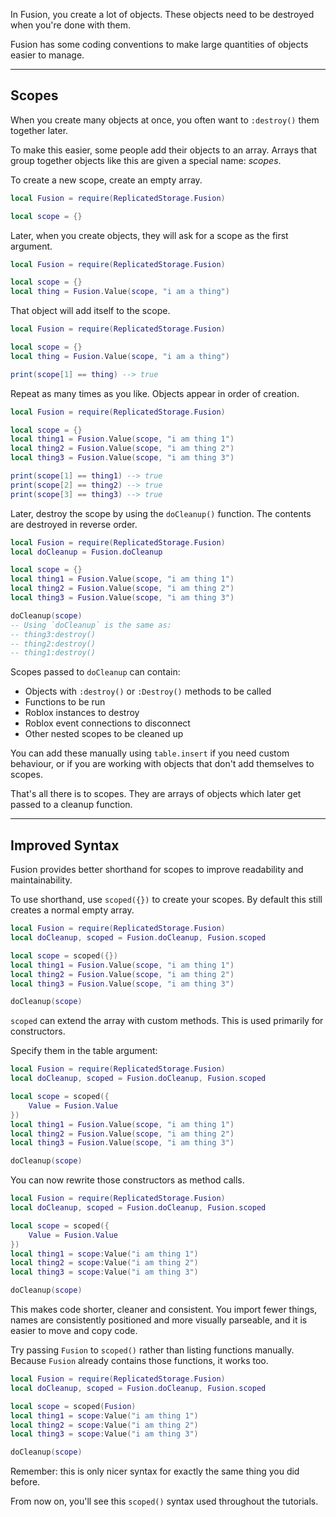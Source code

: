 In Fusion, you create a lot of objects. These objects need to be destroyed when
you're done with them.

Fusion has some coding conventions to make large quantities of objects easier to
manage.

-----

## Scopes

When you create many objects at once, you often want to  `:destroy()` them
together later. 

To make this easier, some people add their objects to an array. Arrays that
group together objects like this are given a special name: *scopes*.

To create a new scope, create an empty array.

```Lua linenums="2" hl_lines="3"
local Fusion = require(ReplicatedStorage.Fusion)

local scope = {}
```

Later, when you create objects, they will ask for a scope as the first argument.

```Lua linenums="2" hl_lines="4"
local Fusion = require(ReplicatedStorage.Fusion)

local scope = {}
local thing = Fusion.Value(scope, "i am a thing")
```

That object will add itself to the scope.

```Lua linenums="2" hl_lines="6"
local Fusion = require(ReplicatedStorage.Fusion)

local scope = {}
local thing = Fusion.Value(scope, "i am a thing")

print(scope[1] == thing) --> true
```

Repeat as many times as you like. Objects appear in order of creation.

```Lua linenums="2"
local Fusion = require(ReplicatedStorage.Fusion)

local scope = {}
local thing1 = Fusion.Value(scope, "i am thing 1")
local thing2 = Fusion.Value(scope, "i am thing 2")
local thing3 = Fusion.Value(scope, "i am thing 3")

print(scope[1] == thing1) --> true
print(scope[2] == thing2) --> true
print(scope[3] == thing3) --> true
```

Later, destroy the scope by using the `doCleanup()` function. The contents are
destroyed in reverse order.

```Lua linenums="2" hl_lines="2 9"
local Fusion = require(ReplicatedStorage.Fusion)
local doCleanup = Fusion.doCleanup

local scope = {}
local thing1 = Fusion.Value(scope, "i am thing 1")
local thing2 = Fusion.Value(scope, "i am thing 2")
local thing3 = Fusion.Value(scope, "i am thing 3")

doCleanup(scope)
-- Using `doCleanup` is the same as:
-- thing3:destroy()
-- thing2:destroy()
-- thing1:destroy()
```

Scopes passed to `doCleanup` can contain:

- Objects with `:destroy()` or `:Destroy()` methods to be called
- Functions to be run
- Roblox instances to destroy
- Roblox event connections to disconnect
- Other nested scopes to be cleaned up

You can add these manually using `table.insert` if you need custom behaviour,
or if you are working with objects that don't add themselves to scopes.

That's all there is to scopes. They are arrays of objects which later get passed
to a cleanup function.

-----

## Improved Syntax

Fusion provides better shorthand for scopes to improve readability and
maintainability.

To use shorthand, use `scoped({})` to create your scopes. By default this still
creates a normal empty array.

```Lua linenums="2" hl_lines="2 4"
local Fusion = require(ReplicatedStorage.Fusion)
local doCleanup, scoped = Fusion.doCleanup, Fusion.scoped

local scope = scoped({})
local thing1 = Fusion.Value(scope, "i am thing 1")
local thing2 = Fusion.Value(scope, "i am thing 2")
local thing3 = Fusion.Value(scope, "i am thing 3")

doCleanup(scope)
```

`scoped` can extend the array with custom methods. This is used primarily for
constructors.

Specify them in the table argument:

```Lua linenums="2" hl_lines="4-6"
local Fusion = require(ReplicatedStorage.Fusion)
local doCleanup, scoped = Fusion.doCleanup, Fusion.scoped

local scope = scoped({
	Value = Fusion.Value
})
local thing1 = Fusion.Value(scope, "i am thing 1")
local thing2 = Fusion.Value(scope, "i am thing 2")
local thing3 = Fusion.Value(scope, "i am thing 3")

doCleanup(scope)
```

You can now rewrite those constructors as method calls.

```Lua linenums="2" hl_lines="7-9"
local Fusion = require(ReplicatedStorage.Fusion)
local doCleanup, scoped = Fusion.doCleanup, Fusion.scoped

local scope = scoped({
	Value = Fusion.Value
})
local thing1 = scope:Value("i am thing 1")
local thing2 = scope:Value("i am thing 2")
local thing3 = scope:Value("i am thing 3")

doCleanup(scope)
```

This makes code shorter, cleaner and consistent. You import fewer things, names
are consistently positioned and more visually parseable, and it is easier to
move and copy code.

Try passing `Fusion` to `scoped()` rather than listing functions manually. 
Because `Fusion` already contains those functions, it works too.

```Lua linenums="2" hl_lines="4"
local Fusion = require(ReplicatedStorage.Fusion)
local doCleanup, scoped = Fusion.doCleanup, Fusion.scoped

local scope = scoped(Fusion)
local thing1 = scope:Value("i am thing 1")
local thing2 = scope:Value("i am thing 2")
local thing3 = scope:Value("i am thing 3")

doCleanup(scope)
```

Remember: this is only nicer syntax for exactly the same thing you did before.

From now on, you'll see this `scoped()` syntax used throughout the tutorials.